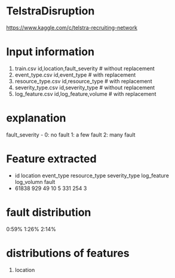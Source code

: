 # TelstraDisruption
https://www.kaggle.com/c/telstra-recruiting-network

# Input information
1. train.csv				id,location,fault_severity	# without replacement
2. event_type.csv			id,event_type			# with replacement
3. resource_type.csv			id,resource_type		# with replacement
4. severity_type.csv			id,severity_type		# without replacement
5. log_feature.csv			id,log_feature,volume		# with replacement


# explanation
fault_severity - 
	0: no fault
	1: a few fault
	2: many fault
	

# Feature extracted
- id	location	event_type	resource_type	severity_type	log_feature	log_volumn	fault
- 61838	929		49		10		5		331		254		3

# fault distribution
0:59%	1:26%	2:14%

# distributions of features
1. location

